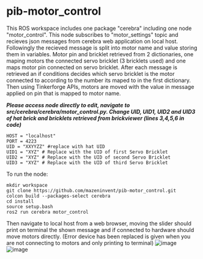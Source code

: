 # pib-motor_control
This ROS workspace includes one package "cerebra" including one node "motor_control". This node subscribes to "motor_settings" topic and recieves json messages from cerebra web application on local host.
Followingly the recieved message is split into motor name and value storing them in variables. Motor pin and bricklet retrieved from 2 dictionaries, one maping motors the connected servo bricklet (3 bricklets used) and one maps motor pin connected on servo bricklet.
After each message is retrieved an if conditions decides which servo bricklet is the motor connected to according to the number its maped to in the first dictionary. Then using Tinkerforge APIs, motors are moved with the value in message applied on pin that is mapped to motor name.

***Please access node directly to edit, navigate to src/cerebra/cerebra/motor_control.py. Change UID, UID1, UID2 and UID3 of hat brick and bricklets retrieved from brickviewer (lines 3,4,5,6 in code)***
```
HOST = "localhost"
PORT = 4223
UID = "XXYYZZ" #replace with hat UID
UID1 = "XYZ" # Replace with the UID of first Servo Bricklet
UID2 = "XYZ" # Replace with the UID of second Servo Bricklet
UID3 = "XYZ" # Replace with the UID of third Servo Bricklet
```

To run the node:
```
mkdir workspace
git clone https://github.com/mazeninvent/pib-motor_control.git
colcon build --packages-select cerebra
cd install
source setup.bash
ros2 run cerebra motor_control
```
Then navigate to local host from a web browser, moving the slider should print on terminal the shown message and if connected to hardware should move motors directly. (Error device has been replaced is given when you are not connecting to motors and only printing to terminal)
![image](https://github.com/mazeninvent/pib-motor_control/assets/86280313/fbc70325-4b33-4342-b6bb-f1262ded6749)
![image](https://github.com/mazeninvent/pib-motor_control/assets/86280313/48f68214-f91d-4250-8c99-cda858ae36b3)
